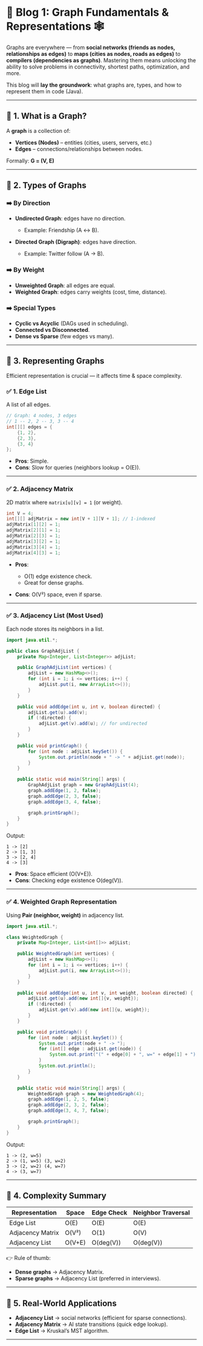 # 📖 Blog 1: Graph Fundamentals & Representations 🕸️

Graphs are everywhere — from **social networks (friends as nodes, relationships as edges)** to **maps (cities as nodes, roads as edges)** to **compilers (dependencies as graphs)**. Mastering them means unlocking the ability to solve problems in connectivity, shortest paths, optimization, and more.

This blog will **lay the groundwork**: what graphs are, types, and how to represent them in code (Java).

---

## 🔹 1. What is a Graph?

A **graph** is a collection of:

* **Vertices (Nodes)** – entities (cities, users, servers, etc.)
* **Edges** – connections/relationships between nodes.

Formally: **G = (V, E)**

---

## 🔹 2. Types of Graphs

### ➡️ **By Direction**

* **Undirected Graph**: edges have no direction.

  * Example: Friendship (A ↔ B).
* **Directed Graph (Digraph)**: edges have direction.

  * Example: Twitter follow (A → B).

### ➡️ **By Weight**

* **Unweighted Graph**: all edges are equal.
* **Weighted Graph**: edges carry weights (cost, time, distance).

### ➡️ **Special Types**

* **Cyclic vs Acyclic** (DAGs used in scheduling).
* **Connected vs Disconnected**.
* **Dense vs Sparse** (few edges vs many).

---

## 🔹 3. Representing Graphs

Efficient representation is crucial — it affects time & space complexity.

### ✅ **1. Edge List**

A list of all edges.

```java
// Graph: 4 nodes, 3 edges
// 1 -- 2, 2 -- 3, 3 -- 4
int[][] edges = {
    {1, 2},
    {2, 3},
    {3, 4}
};
```

* **Pros**: Simple.
* **Cons**: Slow for queries (neighbors lookup = O(E)).

---

### ✅ **2. Adjacency Matrix**

2D matrix where `matrix[u][v] = 1` (or weight).

```java
int V = 4;
int[][] adjMatrix = new int[V + 1][V + 1]; // 1-indexed
adjMatrix[1][2] = 1;
adjMatrix[2][1] = 1;
adjMatrix[2][3] = 1;
adjMatrix[3][2] = 1;
adjMatrix[3][4] = 1;
adjMatrix[4][3] = 1;
```

* **Pros**:

  * O(1) edge existence check.
  * Great for dense graphs.
* **Cons**: O(V²) space, even if sparse.

---

### ✅ **3. Adjacency List (Most Used)**

Each node stores its neighbors in a list.

```java
import java.util.*;

public class GraphAdjList {
    private Map<Integer, List<Integer>> adjList;

    public GraphAdjList(int vertices) {
        adjList = new HashMap<>();
        for (int i = 1; i <= vertices; i++) {
            adjList.put(i, new ArrayList<>());
        }
    }

    public void addEdge(int u, int v, boolean directed) {
        adjList.get(u).add(v);
        if (!directed) {
            adjList.get(v).add(u); // for undirected
        }
    }

    public void printGraph() {
        for (int node : adjList.keySet()) {
            System.out.println(node + " -> " + adjList.get(node));
        }
    }

    public static void main(String[] args) {
        GraphAdjList graph = new GraphAdjList(4);
        graph.addEdge(1, 2, false);
        graph.addEdge(2, 3, false);
        graph.addEdge(3, 4, false);

        graph.printGraph();
    }
}
```

Output:

```
1 -> [2]
2 -> [1, 3]
3 -> [2, 4]
4 -> [3]
```

* **Pros**: Space efficient (O(V+E)).
* **Cons**: Checking edge existence O(deg(V)).

---

### ✅ **4. Weighted Graph Representation**

Using **Pair (neighbor, weight)** in adjacency list.

```java
import java.util.*;

class WeightedGraph {
    private Map<Integer, List<int[]>> adjList;

    public WeightedGraph(int vertices) {
        adjList = new HashMap<>();
        for (int i = 1; i <= vertices; i++) {
            adjList.put(i, new ArrayList<>());
        }
    }

    public void addEdge(int u, int v, int weight, boolean directed) {
        adjList.get(u).add(new int[]{v, weight});
        if (!directed) {
            adjList.get(v).add(new int[]{u, weight});
        }
    }

    public void printGraph() {
        for (int node : adjList.keySet()) {
            System.out.print(node + " -> ");
            for (int[] edge : adjList.get(node)) {
                System.out.print("(" + edge[0] + ", w=" + edge[1] + ") ");
            }
            System.out.println();
        }
    }

    public static void main(String[] args) {
        WeightedGraph graph = new WeightedGraph(4);
        graph.addEdge(1, 2, 5, false);
        graph.addEdge(2, 3, 2, false);
        graph.addEdge(3, 4, 7, false);

        graph.printGraph();
    }
}
```

Output:

```
1 -> (2, w=5) 
2 -> (1, w=5) (3, w=2) 
3 -> (2, w=2) (4, w=7) 
4 -> (3, w=7)
```

---

## 🔹 4. Complexity Summary

| Representation   | Space  | Edge Check | Neighbor Traversal |
| ---------------- | ------ | ---------- | ------------------ |
| Edge List        | O(E)   | O(E)       | O(E)               |
| Adjacency Matrix | O(V²)  | O(1)       | O(V)               |
| Adjacency List   | O(V+E) | O(deg(V))  | O(deg(V))          |

👉 Rule of thumb:

* **Dense graphs** → Adjacency Matrix.
* **Sparse graphs** → Adjacency List (preferred in interviews).

---

## 🔹 5. Real-World Applications

* **Adjacency List** → social networks (efficient for sparse connections).
* **Adjacency Matrix** → AI state transitions (quick edge lookup).
* **Edge List** → Kruskal’s MST algorithm.

---


